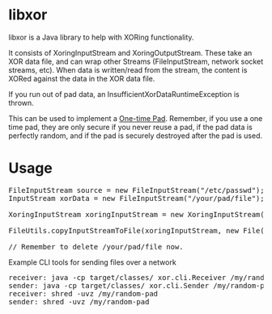libxor
======

libxor is a Java library to help with XORing functionality.

It consists of XoringInputStream and XoringOutputStream.
These take an XOR data file, and can wrap other Streams (FileInputStream, network socket streams, etc).
When data is written/read from the stream, the content is XORed against the data in the XOR data file.

If you run out of pad data, an InsufficientXorDataRuntimeException is thrown.

This can be used to implement a <a href="https://en.wikipedia.org/wiki/One-time_pad">One-time Pad</a>.
Remember, if you use a one time pad, they are only secure if you never reuse a pad, if the pad data is perfectly random, and if the pad is securely destroyed after the pad is used.

Usage
=====

<pre>
FileInputStream source = new FileInputStream("/etc/passwd");
InputStream xorData = new FileInputStream("/your/pad/file");

XoringInputStream xoringInputStream = new XoringInputStream(source, xorData, 0);

FileUtils.copyInputStreamToFile(xoringInputStream, new File("/tmp/output"));

// Remember to delete /your/pad/file now.
</pre>

Example CLI tools for sending files over a network
<pre>
receiver: java -cp target/classes/ xor.cli.Receiver /my/random-pad 0 /tmp/received 5000
sender: java -cp target/classes/ xor.cli.Sender /my/random-pad 0 /file/to/send 127.0.0.1 5000
receiver: shred -uvz /my/random-pad
sender: shred -uvz /my/random-pad
</pre>